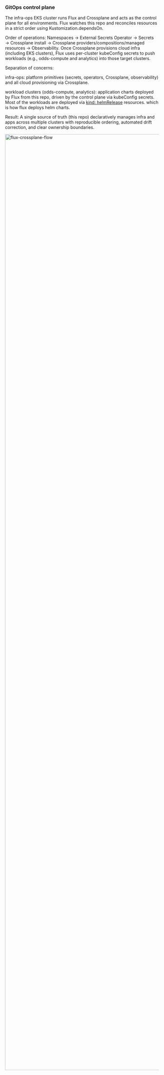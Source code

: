### GitOps control plane

The infra-ops EKS cluster runs Flux and Crossplane and acts as the control plane for all environments. Flux watches this repo and reconciles resources in a strict order using Kustomization.dependsOn.

Order of operations: Namespaces → External Secrets Operator → Secrets → Crossplane install → Crossplane providers/compositions/managed resources → Observability. Once Crossplane provisions cloud infra (including EKS clusters), Flux uses per-cluster kubeConfig secrets to push workloads (e.g., odds-compute and analytics) into those target clusters.

Separation of concerns:

infra-ops: platform primitives (secrets, operators, Crossplane, observability) and all cloud provisioning via Crossplane.

workload clusters (odds-compute, analytics): application charts deployed by Flux from this repo, driven by the control plane via kubeConfig secrets. Most of the workloads are deployed via [kind: helmRelease](https://fluxcd.io/flux/components/helm/helmreleases/) resources. which is how flux deploys helm charts.

Result: A single source of truth (this repo) declaratively manages infra and apps across multiple clusters with reproducible ordering, automated drift correction, and clear ownership boundaries.

<img width="3840" height="3069" alt="flux-crossplane-flow" src="https://github.com/user-attachments/assets/1e46702e-a8c2-4457-8c23-3ef1c0478ff8" />
